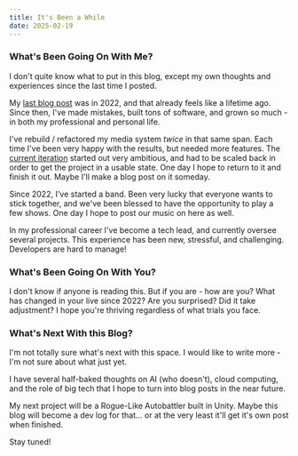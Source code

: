 ```yaml
---
title: It's Been a While
date: 2025-02-19
---
```


### What's Been Going On With Me?

I don't quite know what to put in this blog, except my own thoughts and experiences since the last time I posted.

My [last blog post](/2022/02/07/mediasystem) was in 2022, and that already feels like a lifetime ago. Since then, I've made mistakes, built tons of software, and grown so much - in both my professional and personal life.

I've rebuild / refactored my media system *twice* in that same span. Each time I've been very happy with the results, but needed more features. The [current iteration](https://github.com/johnyenter-briars/harmonize) started out very ambitious, and had to be scaled back in order to get the project in a usable state. One day I hope to return to it and finish it out. Maybe I'll make a blog post on it someday.

Since 2022, I've started a band. Been very lucky that everyone wants to stick together, and we've been blessed to have the opportunity to play a few shows. One day I hope to post our music on here as well.

In my professional career I've become a tech lead, and currently oversee several projects. This experience has been new, stressful, and challenging. Developers are hard to manage!

### What's Been Going On With You?

I don't know if anyone is reading this. But if you are - how are you? What has changed in your live since 2022? Are you surprised? Did it take adjustment? I hope you're thriving regardless of what trials you face.

### What's Next With this Blog?

I'm not totally sure what's next with this space. I would like to write more - I'm not sure about what just yet.

I have several half-baked thoughts on AI (who doesn't), cloud computing, and the role of big tech that I hope to turn into blog posts in the near future. 

My next project will be a Rogue-Like Autobattler built in Unity. Maybe this blog will become a dev log for that... or at the very least it'll get it's own post when finished. 

Stay tuned!